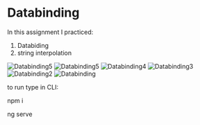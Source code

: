 # Databinding
In this assignment I practiced:
1. Databiding
2. string interpolation

<img src="https://res.cloudinary.com/mokaweb/image/upload/v1594068778/Udemy%20Angular%20TypeScript/Databinding-6.gif" alt="Databinding5"> 

<img src="https://res.cloudinary.com/mokaweb/image/upload/v1593445118/Udemy%20Angular%20TypeScript/Databinding-5.gif" alt="Databinding5"> 

<img src="https://res.cloudinary.com/mokaweb/image/upload/v1593440165/Udemy%20Angular%20TypeScript/Databinding4.gif" alt="Databinding4">

<img src="https://res.cloudinary.com/mokaweb/image/upload/v1593437900/Udemy%20Angular%20TypeScript/Databinding3.png" alt="Databinding3">

<img src="https://res.cloudinary.com/mokaweb/image/upload/v1593434718/Udemy%20Angular%20TypeScript/Databinding2.png" alt="Databinding2">

<img src="https://res.cloudinary.com/mokaweb/image/upload/v1593426027/Udemy%20Angular%20TypeScript/Databinding.png" alt="Databinding">

to run type in CLI: 

npm i 

ng serve
